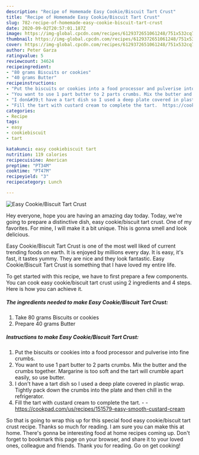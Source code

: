 ```yaml
---
description: "Recipe of Homemade Easy Cookie/Biscuit Tart Crust"
title: "Recipe of Homemade Easy Cookie/Biscuit Tart Crust"
slug: 782-recipe-of-homemade-easy-cookie-biscuit-tart-crust
date: 2020-09-02T20:57:01.187Z
image: https://img-global.cpcdn.com/recipes/6129372651061248/751x532cq70/easy-cookiebiscuit-tart-crust-recipe-main-photo.jpg
thumbnail: https://img-global.cpcdn.com/recipes/6129372651061248/751x532cq70/easy-cookiebiscuit-tart-crust-recipe-main-photo.jpg
cover: https://img-global.cpcdn.com/recipes/6129372651061248/751x532cq70/easy-cookiebiscuit-tart-crust-recipe-main-photo.jpg
author: Peter Garza
ratingvalue: 5
reviewcount: 34624
recipeingredient:
- "80 grams Biscuits or cookies"
- "40 grams Butter"
recipeinstructions:
- "Put the biscuits or cookies into a food processor and pulverise into fine crumbs."
- "You want to use 1 part butter to 2 parts crumbs. Mix the butter and the crumbs together. Margarine is too soft and the tart will crumble apart easily, so use butter."
- "I don&#39;t have a tart dish so I used a deep plate covered in plastic wrap. Tightly pack down the crumbs into the plate and then chill in the refrigerator."
- "Fill the tart with custard cream to complete the tart.  https://cookpad.com/us/recipes/151579-easy-smooth-custard-cream"
categories:
- Recipe
tags:
- easy
- cookiebiscuit
- tart

katakunci: easy cookiebiscuit tart 
nutrition: 119 calories
recipecuisine: American
preptime: "PT34M"
cooktime: "PT47M"
recipeyield: "3"
recipecategory: Lunch

---
```



![Easy Cookie/Biscuit Tart Crust](https://img-global.cpcdn.com/recipes/6129372651061248/751x532cq70/easy-cookiebiscuit-tart-crust-recipe-main-photo.jpg)

Hey everyone, hope you are having an amazing day today. Today, we're going to prepare a distinctive dish, easy cookie/biscuit tart crust. One of my favorites. For mine, I will make it a bit unique. This is gonna smell and look delicious.

Easy Cookie/Biscuit Tart Crust is one of the most well liked of current trending foods on earth. It is enjoyed by millions every day. It is easy, it's fast, it tastes yummy. They are nice and they look fantastic. Easy Cookie/Biscuit Tart Crust is something that I have loved my entire life.




To get started with this recipe, we have to first prepare a few components. You can cook easy cookie/biscuit tart crust using 2 ingredients and 4 steps. Here is how you can achieve it.

<!--inarticleads1-->

##### The ingredients needed to make Easy Cookie/Biscuit Tart Crust:

1. Take 80 grams Biscuits or cookies
1. Prepare 40 grams Butter




<!--inarticleads2-->

##### Instructions to make Easy Cookie/Biscuit Tart Crust:

1. Put the biscuits or cookies into a food processor and pulverise into fine crumbs.
1. You want to use 1 part butter to 2 parts crumbs. Mix the butter and the crumbs together. Margarine is too soft and the tart will crumble apart easily, so use butter.
1. I don&#39;t have a tart dish so I used a deep plate covered in plastic wrap. Tightly pack down the crumbs into the plate and then chill in the refrigerator.
1. Fill the tart with custard cream to complete the tart. -  - https://cookpad.com/us/recipes/151579-easy-smooth-custard-cream




So that is going to wrap this up for this special food easy cookie/biscuit tart crust recipe. Thanks so much for reading. I am sure you can make this at home. There's gonna be interesting food at home recipes coming up. Don't forget to bookmark this page on your browser, and share it to your loved ones, colleague and friends. Thank you for reading. Go on get cooking!
